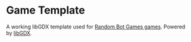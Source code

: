 Game Template
============

A working libGDX template used for [Random Bot Games games](http://randombot.tk/).
Powered by [libGDX](https://github.com/libgdx/libgdx).
